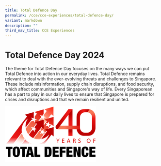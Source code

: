 ```yaml
---
title: Total Defence Day
permalink: /cce/cce-experiences/total-defence-day/
variant: markdown
description: ""
third_nav_title: CCE Experiences
---
```

# Total Defence Day 2024

The theme for Total Defence Day focuses on the many ways we can put Total Defence into action in our everyday lives. Total Defence remains relevant to deal with the ever-evolving threats and challenges to Singapore. These include misinformation, supply chain disruptions, and food security, which affect communities and Singapore's way of life. Every Singaporean has a part to play in our daily lives to ensure that Singapore is prepared for crises and disruptions and that we remain resilient and united.

<img src="/images/CCE/TDD%202024/TD40_Logo_small.png">